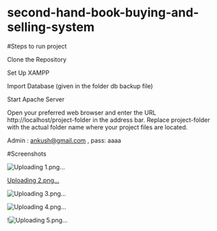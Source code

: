
# second-hand-book-buying-and-selling-system

#Steps to run project 



Clone the Repository

Set Up XAMPP

Import Database (given in the folder db backup file)

Start Apache Server

Open your preferred web browser and enter the URL http://localhost/project-folder in the address bar. Replace project-folder with the actual folder name where your project files are located.

Admin : ankush@gmail.com , pass: aaaa

#Screenshots

![Uploading 1.png…]()

[Uploading 2.png…]()

![Uploading 3.png…]()

![Uploading 4.png…]()

!![Uploading 5.png…]()
